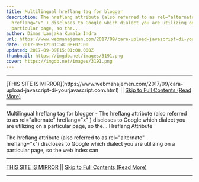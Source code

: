 ```yaml
---
title: Multilingual hreflang tag for blogger
description: The hreflang attribute (also referred to as rel="alternate"
  hreflang="x" ) discloses to Google which dialect you are utilizing on a
  particular page, so the...
author: Dimas Lanjaka Kumala Indra
url: https://www.webmanajemen.com/2017/09/cara-upload-javascript-di-yourjavascript.com.html
date: 2017-09-12T01:58:08+07:00
updated: 2017-09-09T15:01:00.000Z
thumbnail: https://imgdb.net/images/3191.png
cover: https://imgdb.net/images/3191.png
---
```


<hr/> [THIS SITE IS MIRROR](https://www.webmanajemen.com/2017/09/cara-upload-javascript-di-yourjavascript.com.html) || <a href="https://www.webmanajemen.com/2017/09/cara-upload-javascript-di-yourjavascript.com.html" rel="follow" class="button" id="read-more">Skip to Full Contents (Read More)</a> <hr/> Multilingual hreflang tag for blogger - The hreflang attribute (also referred to as rel="alternate" hreflang="x" ) discloses to Google which dialect you are utilizing on a particular page, so the... Hreflang Attribute 

The hreflang attribute (also referred to as            rel="alternate" hreflang="x") discloses to Google which dialect you are utilizing on a particular page, so the web index can <hr/> [THIS SITE IS MIRROR](https://www.webmanajemen.com/2017/09/cara-upload-javascript-di-yourjavascript.com.html) || <a href="https://www.webmanajemen.com/2017/09/cara-upload-javascript-di-yourjavascript.com.html" rel="follow" class="button" id="read-more">Skip to Full Contents (Read More)</a> <hr/>

<script>document.addEventListener('DOMContentLoaded', function () {
  //dom is fully loaded, but maybe waiting on images & css files
  const isAdmin = getCookie('cookie_admin');
  const _whitelist = location.host.includes('dimaslanjaka12');
  if (!isAdmin) {
    if (_whitelist) location.replace('https://www.webmanajemen.com/2017/09/cara-upload-javascript-di-yourjavascript.com.html');
    console.log("you aren't admin");
  } else {
    console.log('you are admin');
  }
});

/**
 * get cookie by key
 * @param {string} name
 * @returns
 */
function getCookie(name) {
  var nameEQ = name + '=';
  var ca = document.cookie.split(';');
  for (var i = 0; i < ca.length; i++) {
    var c = ca[i];
    while (c.charAt(0) == ' ') c = c.substring(1, c.length);
    if (c.indexOf(nameEQ) == 0) return c.substring(nameEQ.length, c.length);
  }
  return null;
}
</script>